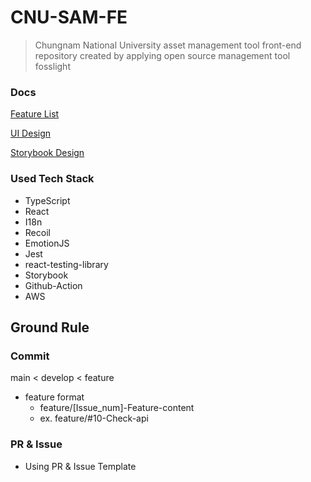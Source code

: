 # CNU-SAM-FE

> Chungnam National University asset management tool front-end repository created by applying open source management tool fosslight

### Docs

[Feature List](https://docs.google.com/spreadsheets/d/12NnmbxndSYxDZ6xElfm4fW2BXqYQkg69U35Bd6mt3rg/edit?usp=sharing)

[UI Design](https://www.figma.com/file/eqApqHEmv1BH3dX3jT8Opa/CNU_SAM?node-id=0%3A1)

[Storybook Design](https://62679f79619a13004a8e5780-wtrwczgjor.chromatic.com/?path=/story/container-addorupdatelectureswtab--create-tab)

### Used Tech Stack

- TypeScript
- React
- I18n
- Recoil
- EmotionJS
- Jest
- react-testing-library
- Storybook
- Github-Action
- AWS

## Ground Rule

### Commit

main < develop < feature

- feature format
  - feature/[Issue_num]-Feature-content
  - ex. feature/#10-Check-api

### PR & Issue

- Using PR & Issue Template
